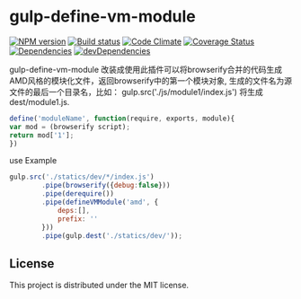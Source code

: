 # gulp-define-vm-module

[![NPM version][npm-image]][npm-url] [![Build status][travis-image]][travis-url] [![Code Climate][codeclimate-image]][codeclimate-url] [![Coverage Status][coverage-image]][coverage-url] [![Dependencies][david-image]][david-url] [![devDependencies][david-dev-image]][david-dev-url]

gulp-define-vm-module 改装成使用此插件可以将browserify合并的代码生成AMD风格的模块化文件，返回browserify中的第一个模块对象, 生成的文件名为源文件的最后一个目录名，比如： gulp.src('./js/module1/index.js') 将生成 dest/module1.js.

```javascript
define('moduleName', function(require, exports, module){
var mod = (browserify script);
return mod['1'];
})
```
use Example
```javascript
gulp.src('./statics/dev/*/index.js')
        .pipe(browserify({debug:false}))
        .pipe(derequire())
        .pipe(defineVMModule('amd', {
            deps:[],
            prefix: ''
        }))
        .pipe(gulp.dest('./statics/dev/'));
```


## License

This project is distributed under the MIT license.


[travis-url]: http://travis-ci.org/wbyoung/gulp-define-vm-module
[travis-image]: https://secure.travis-ci.org/wbyoung/gulp-define-vm-module.png?branch=master
[npm-url]: https://npmjs.org/package/gulp-define-vm-module
[npm-image]: https://badge.fury.io/js/gulp-define-vm-module.png
[codeclimate-image]: https://codeclimate.com/github/wbyoung/gulp-define-vm-module.png
[codeclimate-url]: https://codeclimate.com/github/wbyoung/gulp-define-vm-module
[coverage-image]: https://coveralls.io/repos/wbyoung/gulp-define-vm-module/badge.png
[coverage-url]: https://coveralls.io/r/wbyoung/gulp-define-vm-module
[david-image]: https://david-dm.org/wbyoung/gulp-define-vm-module.png?theme=shields.io
[david-url]: https://david-dm.org/wbyoung/gulp-define-vm-module
[david-dev-image]: https://david-dm.org/wbyoung/gulp-define-vm-module/dev-status.png?theme=shields.io
[david-dev-url]: https://david-dm.org/wbyoung/gulp-define-vm-module#info=devDependencies

[gulp-define-vm-module]: https://github.com/wbyoung/gulp-define-vm-module
[gulp-handlebars]: https://github.com/lazd/gulp-handlebars
[gulp-ember-emblem]: https://github.com/wbyoung/gulp-ember-emblem
[lodash.template]: http://lodash.com/docs#template
